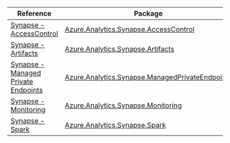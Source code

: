 | Reference | Package | Source |
|---|---|---|
|[Synapse - AccessControl](analytics.synapse.accesscontrol-readme.md)|[Azure.Analytics.Synapse.AccessControl](https://www.nuget.org/packages/Azure.Analytics.Synapse.AccessControl)|[GitHub](https://github.com/Azure/azure-sdk-for-net)|
|[Synapse - Artifacts](analytics.synapse.artifacts-readme.md)|[Azure.Analytics.Synapse.Artifacts](https://www.nuget.org/packages/Azure.Analytics.Synapse.Artifacts)|[GitHub](https://github.com/Azure/azure-sdk-for-net/blob/main/sdk/synapse/Azure.Analytics.Synapse.Artifacts)|
|[Synapse - Managed Private Endpoints](analytics.synapse.managedprivateendpoints-readme.md)|[Azure.Analytics.Synapse.ManagedPrivateEndpoints](https://www.nuget.org/packages/Azure.Analytics.Synapse.ManagedPrivateEndpoints)|[GitHub](https://github.com/Azure/azure-sdk-for-net)|
|[Synapse - Monitoring](analytics.synapse.monitoring-readme.md)|[Azure.Analytics.Synapse.Monitoring](https://www.nuget.org/packages/Azure.Analytics.Synapse.Monitoring)|[GitHub](https://github.com/Azure/azure-sdk-for-net)|
|[Synapse - Spark](analytics.synapse.spark-readme.md)|[Azure.Analytics.Synapse.Spark](https://www.nuget.org/packages/Azure.Analytics.Synapse.Spark)|[GitHub](https://github.com/Azure/azure-sdk-for-net/blob/main/sdk/synapse/Azure.Analytics.Synapse.Spark)|
